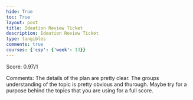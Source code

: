 ```yaml
---
hide: True
toc: True
layout: post
title: Ideation Review Ticket
description: Ideation Review Ticket
type: tangibles
comments: true
courses: {'csp': {'week': 13}}
---
```


Score:
0.97/1

Comments:
The details of the plan are pretty clear. The groups understanding of the topic is pretty obvious and thurough. Maybe try for a purpose behind the topics that you are using for a full score. 